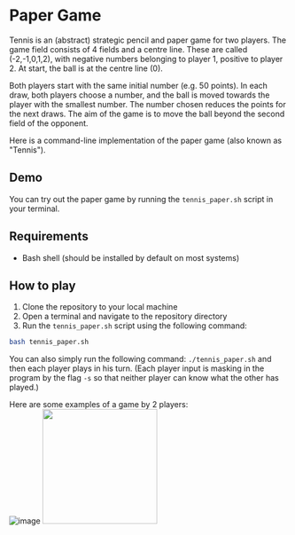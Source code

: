 # Paper Game
Tennis is an (abstract) strategic pencil and paper game for two players. The game field consists of 4 fields and a centre line. These are called (-2,-1,0,1,2), with negative numbers belonging to player 1, positive to player 2. At start, the ball is at the centre line (0).  

Both players start with the same initial number (e.g. 50 points). In each draw, both players choose a number, and the ball is moved towards the player with the smallest number. The number chosen reduces the points for the next draws. The aim of the game is to move the ball beyond the second field of the opponent.  

Here is a command-line implementation of the paper game (also known as "Tennis").

## Demo

You can try out the paper game by running the `tennis_paper.sh` script in your terminal.

## Requirements

- Bash shell (should be installed by default on most systems)

## How to play

1. Clone the repository to your local machine
2. Open a terminal and navigate to the repository directory
3. Run the `tennis_paper.sh` script using the following command:

```bash
bash tennis_paper.sh
```

You can also simply run the following command: ``./tennis_paper.sh`` and then each player plays in his turn.
(Each player input is masking in the program by the flag ``-s`` so that neither player can know what the other has played.)

Here are some examples of a game by 2 players:  
![image](https://user-images.githubusercontent.com/71727260/209853916-dec401f9-54d1-4626-927c-d181cad3e6b1.png) <img src="https://user-images.githubusercontent.com/71727260/209854158-8a680c9d-dab1-48cc-83c8-592ea4f5f678.png" width="207">

